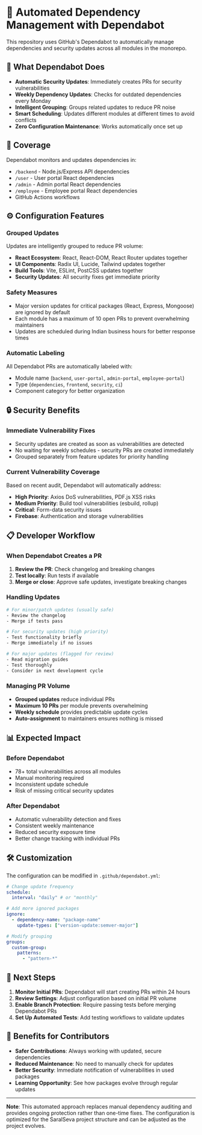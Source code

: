 # 🤖 Automated Dependency Management with Dependabot

This repository uses GitHub's Dependabot to automatically manage dependencies and security updates across all modules in the monorepo.

## 🚀 What Dependabot Does

- **Automatic Security Updates**: Immediately creates PRs for security vulnerabilities
- **Weekly Dependency Updates**: Checks for outdated dependencies every Monday
- **Intelligent Grouping**: Groups related updates to reduce PR noise
- **Smart Scheduling**: Updates different modules at different times to avoid conflicts
- **Zero Configuration Maintenance**: Works automatically once set up

## 📁 Coverage

Dependabot monitors and updates dependencies in:
- `/backend` - Node.js/Express API dependencies
- `/user` - User portal React dependencies  
- `/admin` - Admin portal React dependencies
- `/employee` - Employee portal React dependencies
- GitHub Actions workflows

## ⚙️ Configuration Features

### **Grouped Updates**
Updates are intelligently grouped to reduce PR volume:
- **React Ecosystem**: React, React-DOM, React Router updates together
- **UI Components**: Radix UI, Lucide, Tailwind updates together  
- **Build Tools**: Vite, ESLint, PostCSS updates together
- **Security Updates**: All security fixes get immediate priority

### **Safety Measures**
- Major version updates for critical packages (React, Express, Mongoose) are ignored by default
- Each module has a maximum of 10 open PRs to prevent overwhelming maintainers
- Updates are scheduled during Indian business hours for better response times

### **Automatic Labeling**
All Dependabot PRs are automatically labeled with:
- Module name (`backend`, `user-portal`, `admin-portal`, `employee-portal`)
- Type (`dependencies`, `frontend`, `security`, `ci`)
- Component category for better organization

## 🔒 Security Benefits

### **Immediate Vulnerability Fixes**
- Security updates are created as soon as vulnerabilities are detected
- No waiting for weekly schedules - security PRs are created immediately
- Grouped separately from feature updates for priority handling

### **Current Vulnerability Coverage**
Based on recent audit, Dependabot will automatically address:
- **High Priority**: Axios DoS vulnerabilities, PDF.js XSS risks
- **Medium Priority**: Build tool vulnerabilities (esbuild, rollup)
- **Critical**: Form-data security issues
- **Firebase**: Authentication and storage vulnerabilities

## 📋 Developer Workflow

### **When Dependabot Creates a PR**
1. **Review the PR**: Check changelog and breaking changes
2. **Test locally**: Run tests if available
3. **Merge or close**: Approve safe updates, investigate breaking changes

### **Handling Updates**
```bash
# For minor/patch updates (usually safe)
- Review the changelog
- Merge if tests pass

# For security updates (high priority) 
- Test functionality briefly
- Merge immediately if no issues

# For major updates (flagged for review)
- Read migration guides
- Test thoroughly
- Consider in next development cycle
```

### **Managing PR Volume**
- **Grouped updates** reduce individual PRs
- **Maximum 10 PRs** per module prevents overwhelming
- **Weekly schedule** provides predictable update cycles
- **Auto-assignment** to maintainers ensures nothing is missed

## 📊 Expected Impact

### **Before Dependabot**
- 78+ total vulnerabilities across all modules
- Manual monitoring required
- Inconsistent update schedule
- Risk of missing critical security updates

### **After Dependabot**
- Automatic vulnerability detection and fixes
- Consistent weekly maintenance
- Reduced security exposure time
- Better change tracking with individual PRs

## 🛠️ Customization

The configuration can be modified in `.github/dependabot.yml`:

```yaml
# Change update frequency
schedule:
  interval: "daily" # or "monthly"

# Add more ignored packages
ignore:
  - dependency-name: "package-name"
    update-types: ["version-update:semver-major"]

# Modify grouping
groups:
  custom-group:
    patterns:
      - "pattern-*"
```

## 🎯 Next Steps

1. **Monitor Initial PRs**: Dependabot will start creating PRs within 24 hours
2. **Review Settings**: Adjust configuration based on initial PR volume
3. **Enable Branch Protection**: Require passing tests before merging Dependabot PRs
4. **Set Up Automated Tests**: Add testing workflows to validate updates

## 🤝 Benefits for Contributors

- **Safer Contributions**: Always working with updated, secure dependencies
- **Reduced Maintenance**: No need to manually check for updates
- **Better Security**: Immediate notification of vulnerabilities in used packages
- **Learning Opportunity**: See how packages evolve through regular updates

---

**Note**: This automated approach replaces manual dependency auditing and provides ongoing protection rather than one-time fixes. The configuration is optimized for the SaralSeva project structure and can be adjusted as the project evolves.